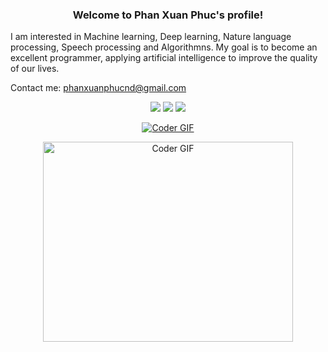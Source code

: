 <h3 align="center">
  Welcome to Phan Xuan Phuc's profile!
</h3>

I am interested in Machine learning, Deep learning, Nature language processing, Speech processing and Algorithmns. My
goal is to become an excellent programmer, applying artificial intelligence to improve the quality of our lives.

Contact me: phanxuanphucnd@gmail.com

<p align="center">
  <a href="https://www.facebook.com/phanxuanphucnd/"><img src="https://awesome.re/badge.svg"></a>
  <a href="https://github.com/phanxuanphucnd"><img src="https://img.shields.io/github/followers/sooftware?style=social"></a>
  <a href="https://github.com/phanxuanphucnd"><img src="https://img.shields.io/github/stars/sooftware?style=social"></a>
</p>

<p align="center">
  <a href="https://github.com/phanxuanphucnd"><img src="https://github.com/phanxuanphucnd/profile/blob/main/images/me.gif" alt="Coder GIF"></a>
</p>
  
<p  align="center"><img src="https://github.com/sooftware/sooftware/blob/master/images/code.gif" alt="Coder GIF" width="400" height="320">

<p  align="center">
  